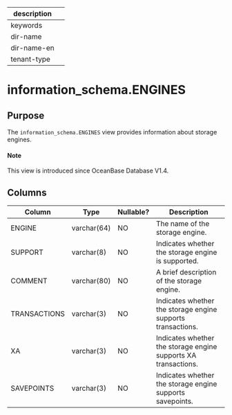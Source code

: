 |description||
|---|---|
|keywords||
|dir-name||
|dir-name-en||
|tenant-type| |

# information_schema.ENGINES

## Purpose

The `information_schema.ENGINES` view provides information about storage engines.

<main id="notice" type='explain'>
  <h4>Note</h4>
  <p>This view is introduced since OceanBase Database V1.4. </p>
</main>

## Columns

| **Column** | **Type** | **Nullable?** | **Description** |
|--------------|---------------|----------------|-----------------|
| ENGINE | varchar(64) | NO | The name of the storage engine. |
| SUPPORT | varchar(8) | NO | Indicates whether the storage engine is supported. |
| COMMENT | varchar(80) | NO | A brief description of the storage engine. |
| TRANSACTIONS | varchar(3) | NO | Indicates whether the storage engine supports transactions. |
| XA | varchar(3) | NO | Indicates whether the storage engine supports XA transactions. |
| SAVEPOINTS | varchar(3) | NO | Indicates whether the storage engine supports savepoints. |
